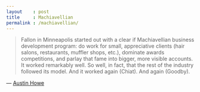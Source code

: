 ```yaml
---
layout    : post
title     : Machiavellian
permalink : /machiavellian/
---
```


> Fallon in Minneapolis started out with a clear if Machiavellian business
> development program: do work for small, appreciative clients (hair salons,
> restaurants, muffler shops, etc.), dominate awards competitions, and parlay
> that fame into bigger, more visible accounts. It worked remarkably well. So
> well, in fact, that the rest of the industry followed its model. And it worked
> again (Chiat). And again (Goodby).

&mdash; [Austin Howe](http://www.amazon.com/gp/product/1581156650)
